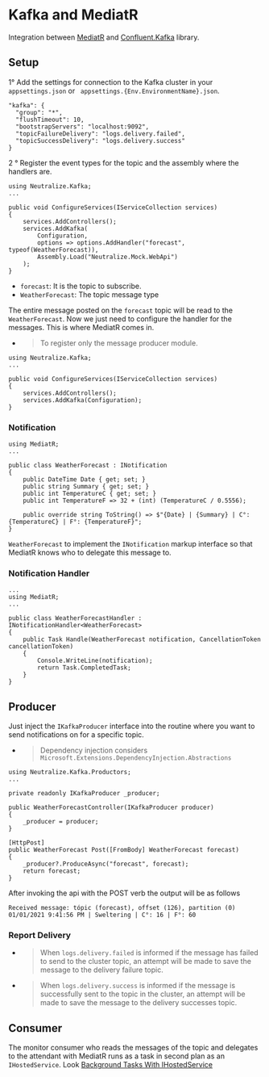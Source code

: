 # Kafka and MediatR

Integration between [MediatR](https://github.com/jbogard/MediatR) and [Confluent.Kafka](https://github.com/confluentinc/confluent-kafka-dotnet) library.

## Setup

1° Add the settings for connection to the Kafka cluster in your `appsettings.json` or ` appsettings.{Env.EnvironmentName}.json`.

```
"kafka": {
  "group": "*",
  "flushTimeout": 10,
  "bootstrapServers": "localhost:9092",
  "topicFailureDelivery": "logs.delivery.failed",
  "topicSuccessDelivery": "logs.delivery.success"
}
```

2 ° Register the event types for the topic and the assembly where the handlers are.

```
using Neutralize.Kafka;
...

public void ConfigureServices(IServiceCollection services)
{
    services.AddControllers();
    services.AddKafka(
        Configuration,
        options => options.AddHandler("forecast", typeof(WeatherForecast)),
        Assembly.Load("Neutralize.Mock.WebApi")
    );
}
```

- `forecast`: It is the topic to subscribe.
- `WeatherForecast`: The topic message type

The entire message posted on the `forecast` topic will be read to the` WeatherForecast`. Now we just need to configure the handler for the messages. This is where MediatR comes in.

- > To register only the message producer module.

```
using Neutralize.Kafka;
...

public void ConfigureServices(IServiceCollection services)
{
    services.AddControllers();
    services.AddKafka(Configuration);
}
```

### Notification
```
using MediatR;
...

public class WeatherForecast : INotification
{
    public DateTime Date { get; set; }
    public string Summary { get; set; }
    public int TemperatureC { get; set; }
    public int TemperatureF => 32 + (int) (TemperatureC / 0.5556);

    public override string ToString() => $"{Date} | {Summary} | C°: {TemperatureC} | F°: {TemperatureF}";
}
```

`WeatherForecast` to implement the `INotification` markup interface so that MediatR knows who to delegate this message to.


### Notification Handler

```
...
using MediatR;
...

public class WeatherForecastHandler : INotificationHandler<WeatherForecast>
{
    public Task Handle(WeatherForecast notification, CancellationToken cancellationToken)
    {
        Console.WriteLine(notification);
        return Task.CompletedTask;
    }
}
```

## Producer

Just inject the `IKafkaProducer` interface into the routine where you want to send notifications on for a specific topic.

- > Dependency injection considers `Microsoft.Extensions.DependencyInjection.Abstractions`

```
using Neutralize.Kafka.Productors;
...

private readonly IKafkaProducer _producer;

public WeatherForecastController(IKafkaProducer producer)
{
    _producer = producer;
}

[HttpPost]
public WeatherForecast Post([FromBody] WeatherForecast forecast)
{
    _producer?.ProduceAsync("forecast", forecast);
    return forecast;
}

```

After invoking the api with the POST verb the output will be as follows

```
Received message: tópic (forecast), offset (126), partition (0)
01/01/2021 9:41:56 PM | Sweltering | C°: 16 | F°: 60
```

### Report Delivery
- > When `logs.delivery.failed` is informed if the message has failed to send to the cluster topic, an attempt will be made to save the message to the delivery failure topic.

- > When `logs.delivery.success` is informed if the message is successfully sent to the topic in the cluster, an attempt will be made to save the message to the delivery successes topic.

## Consumer

The monitor consumer who reads the messages of the topic and delegates to the attendant with MediatR runs as a task in second plan as an `IHostedService`. Look [Background Tasks With IHostedService](https://docs.microsoft.com/pt-br/dotnet/architecture/microservices/multi-container-microservice-net-applications/background-tasks-with-ihostedservice)